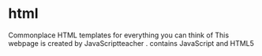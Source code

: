 # html
Commonplace HTML templates for everything you can think of
This webpage is created by JavaScriptteacher . contains JavaScript and HTML5

